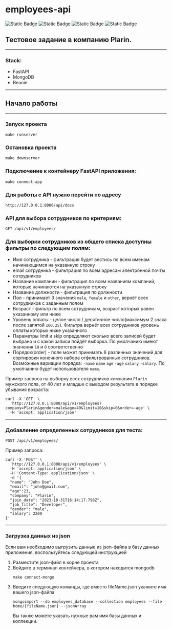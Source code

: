 # employees-api

![Static Badge](https://img.shields.io/badge/fastapi-0.104.0-rgb(77%2C%20163%2C%20144))
![Static Badge](https://img.shields.io/badge/pydantic-2.4.2-rgb(176%2C%2035%2C%2073))
![Static Badge](https://img.shields.io/badge/mongodb-rgb(74%2C%2091%2C%20161))
![Static Badge](https://img.shields.io/badge/beanie-1.21.1-rgb(74%2C%2031%2C%20061))


## Тестовое задание в компанию Plarin.

---

### Stack:

- FastAPI
- MongoDB
- Beanie

----

## Начало работы

---


### Запуск проекта

```
make runserver
```

### Остановка проекта

```
make downserver
```

### Подключение к контейнеру FastAPI приложения:
```
make connect-app
```

### Для работы с API нужно перейти по адресу

``
http://127.0.0.1:8000/api/docs
``

### API для выбора сотрудников по критериям:

`GET /api/v1/employees/`

### Для выборки сотрудников из общего списка доступны фильтры по следующим полям:

- Имя сотрудника - фильтрация будет вестись по всем именам начинающимся на указанную строку
- email сотрудника - фильтрация по всем адресам электронной почты сотрудников 
- Название компании - фильтрация по всем названиям компаний, которые начинаются на указанную строку
- Название должности - фильтрация по должности
- Пол - принимает 3 значения `male`, `female` и `other`, вернёт всех сотрудников с заданным полом
- Возраст - фильтр по всем сотрудникам, возраст которых равен указанному или ниже
- Уровень оплаты - целое число / десятичное число(максимум 2 знака после запятой `100.25`). Фильтра вернёт всех сотрудников уровень оплаты которых ниже указанного
- Параметры limit и skip определяют сколько всего записей будет выбрано и с какой записи пойдёт выборка. По умолчанию имеют значения `10` и `0` соответственно
- Порядок(order) - поле может принимать 6 различных значений для сортировки конечного набора отфильтрованных сотрудников. Возможные вариации порядка: `-name` `name` `age` `-age` `salary` `-salary`. По умолчанию будет использователя `name`.

Пример запроса на выборку всех сотрудников компании `Plarin` мужского пола, от 40 лет и младше с выводом результата в порядке убывания возраста:

```curl
curl -X 'GET' \
  'http://127.0.0.1:8000/api/v1/employees?company=Plarin&gender=male&age=40&limit=10&skip=0&order=-age' \
  -H 'accept: application/json'
```

---

### Добавление определенных сотрудников для теста:

`POST /api/v1/employees/`

Пример запроса:

```curl
curl -X 'POST' \
  'http://127.0.0.1:8000/api/v1/employees' \
  -H 'accept: application/json' \
  -H 'Content-Type: application/json' \
  -d '{
  "name": "John Doe",
  "email": "john@gmail.com",
  "age":23,
  "company": "Plarin",
  "join_date": "2023-10-31T16:14:17.798Z",
  "job_title": "Developer",
  "gender": "male",
  "salary": 2200
}'
```

----

### Загрузка данных из json

Если вам необходимо выгрузить данные из json-файла в базу данных приложения, воспользуйтесь следующей
инструкцией

1) Разместите json-файл в корне проекта
2) Войдите в терминал контейнера, в котором находится mongodb
    ```
   make connect-mongo
   ```
3) Введите следующую команды, где вместо fileName.json укажите имя вашего json-файла
   ```
   mongoimport --db employees_database --collection employees --file home/{fileName.json} --jsonArray
   ```
   Вы также можете указать нужные вам имя базы данных и коллекции.

